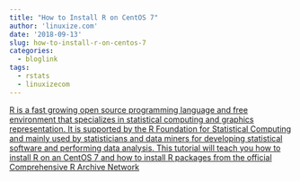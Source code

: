 ```yaml
---
title: "How to Install R on CentOS 7"
author: 'linuxize.com'
date: '2018-09-13'
slug: how-to-install-r-on-centos-7
categories:
  - bloglink
tags:
  - rstats
  - linuxizecom
---
```


[R is a fast growing open source programming language and free environment that specializes in statistical computing and graphics representation. It is supported by the R Foundation for Statistical Computing and mainly used by statisticians and data miners for developing statistical software and performing data analysis. This tutorial will teach you how to install R on an CentOS 7 and how to install R packages from the official Comprehensive R Archive Network<i class="fas fa-external-link-alt"></i>](https://linuxize.com/post/how-to-install-r-on-centos-7/)

